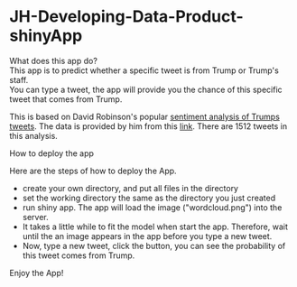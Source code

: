 # JH-Developing-Data-Product-shinyApp

What does this app do?  
This app is to predict whether a specific tweet is from Trump or Trump's staff.  
You can type a tweet, the app will provide you the chance of this specific tweet that comes from Trump.  

This is based on David Robinson's popular [sentiment analysis of Trumps tweets](http://varianceexplained.org/r/trump-tweets/). The data is provided by him from this [link]("http://varianceexplained.org/files/trump_tweets_df.rda"). 
There are 1512 tweets in this analysis.   

How to deploy the app

Here are the steps of how to deploy the App.  
* create your own directory, and put all files in the directory 
* set the working directory the same as the directory you just created 
* run shiny app. The app will load the image ("wordcloud.png") into the server. 
* It takes a little while to fit the model when start the app. Therefore, wait until the an image appears in the app before you type a new tweet. 
* Now, type a new tweet, click the button, you can see the probability of this tweet comes from Trump.  


Enjoy the App!
